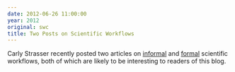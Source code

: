 ```yaml
---
date: 2012-06-26 11:00:00
year: 2012
original: swc
title: Two Posts on Scientific Workflows
---
```

<p>Carly Strasser recently posted two articles on <a href="http://dcxl.cdlib.org/?p=905">informal</a> and <a href="http://dcxl.cdlib.org/?p=925">formal</a> scientific workflows, both of which are likely to be interesting to readers of this blog.</p>
